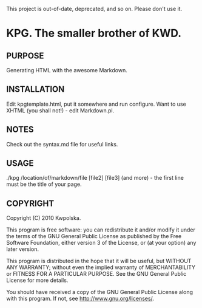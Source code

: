 This project is out-of-date, deprecated, and so on.  Please don't use it.

KPG.  The smaller brother of KWD.
==============

PURPOSE
-------
Generating HTML with the awesome Markdown.

INSTALLATION
------------
Edit kpgtemplate.html, put it somewhere and run configure.  Want to use XHTML (you shall not!) - edit Markdown.pl.

NOTES
-----
Check out the syntax.md file for useful links.

USAGE
-----
./kpg /location/of/markdown/file \[file2] \[file3] (and more) - the first line must be the title of your page.

COPYRIGHT
---------
Copyright (C) 2010 Kwpolska.

This program is free software: you can redistribute it and/or modify
it under the terms of the GNU General Public License as published by
the Free Software Foundation, either version 3 of the License, or
(at your option) any later version.

This program is distributed in the hope that it will be useful,
but WITHOUT ANY WARRANTY; without even the implied warranty of
MERCHANTABILITY or FITNESS FOR A PARTICULAR PURPOSE.  See the
GNU General Public License for more details.

You should have received a copy of the GNU General Public License
along with this program.  If not, see <http://www.gnu.org/licenses/>.
